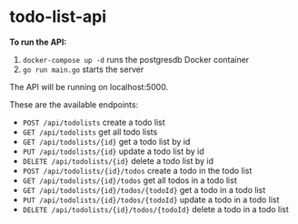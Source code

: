 # todo-list-api

<b> To run the API: </b>

1. `docker-compose up -d` runs the postgresdb Docker container
2. `go run main.go` starts the server 

The API will be running on localhost:5000.

These are the available endpoints:

- `POST /api/todolists` create a todo list
- `GET /api/todolists` get all todo lists
- `GET /api/todolists/{id}` get a todo list by id
- `PUT /api/todolists/{id}` update a todo list by id
- `DELETE /api/todolists/{id}` delete a todo list by id
- `POST /api/todolists/{id}/todos` create a todo in the todo list
- `GET /api/todolists/{id}/todos` get all todos in a todo list
- `GET /api/todolists/{id}/todos/{todoId}` get a todo in a todo list
- `PUT /api/todolists/{id}/todos/{todoId}` update a todo in a todo list
- `DELETE /api/todolists/{id}/todos/{todoId}` delete a todo in a todo list


